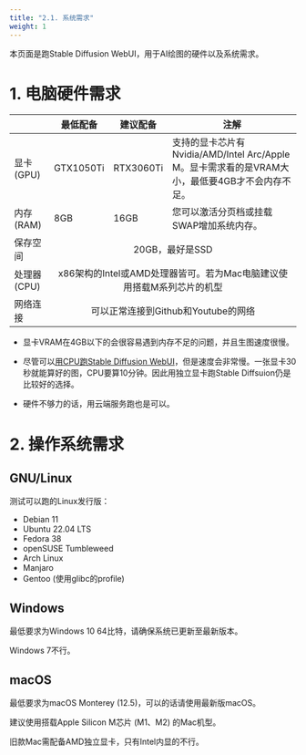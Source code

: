 ```yaml
---
title: "2.1. 系统需求"
weight: 1
---
```


本页面是跑Stable Diffusion WebUI，用于AI绘图的硬件以及系统需求。


# 1. 电脑硬件需求

<table>
<thead>
  <tr>
    <th></th>
    <th>最低配备</th>
    <th>建议配备</th>
    <th>注解</th>
  </tr>
</thead>
<tbody>
  <tr>
    <td>显卡(GPU)</td>
    <td>GTX1050Ti</td>
    <td>RTX3060Ti</td>
    <td>支持的显卡芯片有Nvidia/AMD/Intel Arc/Apple M。显卡需求看的是VRAM大小，最低要4GB才不会内存不足。</td>
  </tr>
  <tr>
    <td>内存(RAM)</td>
    <td>8GB</td>
    <td>16GB</td>
    <td>您可以激活分页档或挂载SWAP增加系统内存。</td>
  </tr>
  <tr>
    <td>保存空间</td>
    <td colspan="3" style="text-align: center">20GB，最好是SSD</td>
  </tr>
  <tr>
    <td>处理器(CPU)</td>
    <td colspan="3" style="text-align: center">x86架构的Intel或AMD处理器皆可。若为Mac电脑建议使用搭载M系列芯片的机型</td>
  </tr>
  <tr>
    <td>网络连接</td>
    <td colspan="3" style="text-align: center">可以正常连接到Github和Youtube的网络</td>
  </tr>
</tbody>
</table>

- 显卡VRAM在4GB以下的会很容易遇到内存不足的问题，并且生图速度很慢。

- 尽管可以[用CPU跑Stable Diffusion WebUI](https://ivonblog.com/posts/stable-diffusion-running-on-cpu/)，但是速度会非常慢。一张显卡30秒就能算好的图，CPU要算10分钟。因此用独立显卡跑Stable Diffsuion仍是比较好的选择。

- 硬件不够力的话，用云端服务跑也是可以。


# 2. 操作系统需求

## GNU/Linux

测试可以跑的Linux发行版：

- Debian 11
- Ubuntu 22.04 LTS
- Fedora 38
- openSUSE Tumbleweed
- Arch Linux
- Manjaro
- Gentoo (使用glibc的profile)


## Windows

最低要求为Windows 10 64比特，请确保系统已更新至最新版本。

Windows 7不行。


## macOS

最低要求为macOS Monterey (12.5)，可以的话请使用最新版macOS。

建议使用搭载Apple Silicon M芯片 (M1、M2) 的Mac机型。

旧款Mac需配备AMD独立显卡，只有Intel内显的不行。
